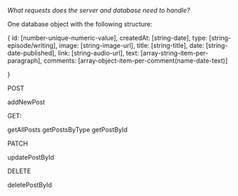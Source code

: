 _What requests does the server and database need to handle?_

One database object with the following structure:

{
id: [number-unique-numeric-value],
createdAt: [string-date],
type: [string-episode/writing],
image: [string-image-url],
title: [string-title],
date: [string-date-published],
link: [string-audio-url],
text: [array-string-item-per-paragraph],
comments: [array-object-item-per-comment(name-date-text)]

}

POST

addNewPost

GET:

getAllPosts
getPostsByType
getPostById

PATCH

updatePostById

DELETE

deletePostById
